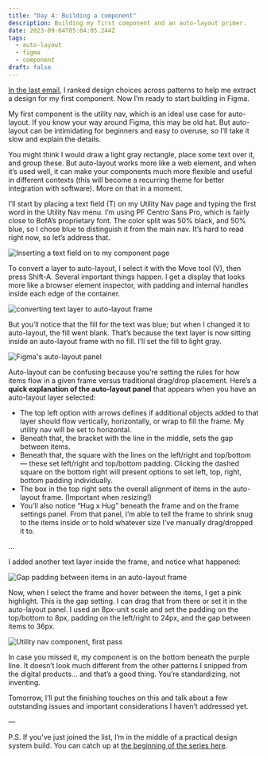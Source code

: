 ```yaml
---
title: "Day 4: Building a component"
description: Building my first component and an auto-layout primer.
date: 2023-09-04T05:04:05.244Z
tags:
  - auto-layout
  - figma
  - component
draft: false
---
```

[In the last email](https://practicaldesignsystems.com/daily/day-3-extracting-patterns-with-a-commonality-spectrum/), I ranked design choices across patterns to help me extract a design for my first component. Now I’m ready to start building in Figma.

My first component is the utility nav, which is an ideal use case for auto-layout. If you know your way around Figma, this may be old hat. But auto-layout can be intimidating for beginners and easy to overuse, so I’ll take it slow and explain the details. 

You might think I would draw a light gray rectangle, place some text over it, and group these. But auto-layout works more like a web element, and when it’s used well, it can make your components much more flexible and useful in different contexts (this will become a recurring theme for better integration with software). More on that in a moment.

I’ll start by placing a text field (T) on my Utility Nav page and typing the first word in the Utility Nav menu. I’m using PF Centro Sans Pro, which is fairly close to BofA’s proprietary font. The color split was 50% black, and 50% blue, so I chose blue to distinguish it from the main nav. It’s hard to read right now, so let’s address that.

![Inserting a text field on to my component page](/assets/i/post-bofa-component-1.png)

To convert a layer to auto-layout, I select it with the Move tool (V), then press Shift-A. Several important things happen. I get a display that looks more like a browser element inspector, with padding and internal handles inside each edge of the container.

![converting text layer to auto-layout frame](/assets/i/post-bofa-component-2.gif)

But you’ll notice that the fill for the text was blue; but when I changed it to auto-layout, the fill went blank. That’s because the text layer is now sitting inside an auto-layout frame with no fill. I’ll set the fill to light gray. 

![Figma's auto-layout panel](/assets/i/post-bofa-autolayout.png)

Auto-layout can be confusing because you’re setting the rules for how items flow in a given frame versus traditional drag/drop placement. Here’s a **quick explanation of the auto-layout panel** that appears when you have an auto-layout layer selected:

* The top left option with arrows defines if additional objects added to that layer should flow vertically, horizontally, or wrap to fill the frame. My utility nav will be set to horizontal.
* Beneath that, the bracket with the line in the middle, sets the gap between items.
* Beneath that, the square with the lines on the left/right and top/bottom — these set left/right and top/bottom padding. Clicking the dashed square on the bottom right will present options to set left, top, right, bottom padding individually.
* The box in the top right sets the overall alignment of items in the auto-layout frame. (Important when resizing!)
* You’ll also notice “Hug x Hug” beneath the frame and on the frame settings panel. From that panel, I’m able to tell the frame to shrink snug to the items inside or to hold whatever size I’ve manually drag/dropped it to.

…

I added another text layer inside the frame, and notice what happened: 

![Gap padding between items in an auto-layout frame](/assets/i/post-bofa-component-3.png)

Now, when I select the frame and hover between the items, I get a pink highlight. This is the gap setting.  I can drag that from there or set it in the auto-layout panel. I used an 8px-unit scale and set the padding on the top/bottom to 8px, padding on the left/right to 24px, and the gap between items to 36px.

![Utility nav component, first pass](/assets/i/post-bofa-component-4.png)

In case you missed it, my component is on the bottom beneath the purple line. It doesn’t look much different from the other patterns I snipped from the digital products… and that’s a good thing. You’re standardizing, not inventing.

Tomorrow, I’ll put the finishing touches on this and talk about a few outstanding issues and important considerations I haven’t addressed yet.

—

P.S. If you’ve just joined the list, I’m in the middle of a practical design system build. You can catch up at [the beginning of the series here](https://practicaldesignsystems.com/daily/let-s-build-a-design-system/).